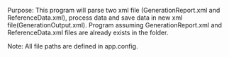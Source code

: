 Purpose: This program will parse two xml file (GenerationReport.xml and ReferenceData.xml), process data and save data in new xml file(GenerationOutput.xml).
Program assuming GenerationReport.xml and ReferenceData.xml files are already exists in the folder.

Note: All file paths are defined in app.config.